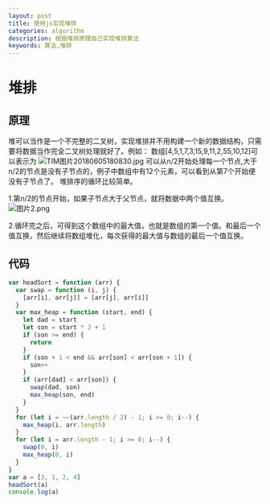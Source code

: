 ```yaml
---
layout: post
title: 使用js实现堆排
categories: algorithm
description: 根据堆排原理自己实现堆排算法
keywords: 算法,堆排
---
```

# 堆排

## 原理

堆可以当作是一个不完整的二叉树，实现堆排并不用构建一个新的数据结构，只需要将数据当作完全二叉树处理就好了。例如：
数组[4,5,1,7,3,15,9,11,2,55,10,12]可以表示为
![TIM图片20180605180830.jpg](https://i.loli.net/2018/06/05/5b16614c7fe68.jpg)
可以从n/2开始处理每一个节点,大于n/2的节点是没有子节点的，例子中数组中有12个元素，可以看到从第7个开始便没有子节点了。
堆排序的循环比较简单。

1.第n/2的节点开始，如果子节点大于父节点，就将数据中两个值互换。
![图片2.png](https://i.loli.net/2018/06/05/5b16634d9d910.png)
  
2.循环完之后，可得到这个数组中的最大值，也就是数组的第一个值。和最后一个值互换，然后继续将数组堆化，每次获得的最大值与数组的最后一个值互换。

## 代码

``` javascript
var headSort = function (arr) {
  var swap = function (i, j) {
    [arr[i], arr[j]] = [arr[j], arr[i]]
  }
  var max_heap = function (start, end) {
    let dad = start
    let son = start * 2 + 1
    if (son >= end) {
      return
    }
    if (son + 1 < end && arr[son] < arr[son + 1]) {
      son++
    }
    if (arr[dad] < arr[son]) {
      swap(dad, son)
      max_heap(son, end)
    }
  }
  for (let i = ~~(arr.length / 2) - 1; i >= 0; i--) {
    max_heap(i, arr.length)
  }
  for (let i = arr.length - 1; i >= 0; i--) {
    swap(0, i)
    max_heap(0, i)
  }
}
var a = [3, 1, 2, 4]
headSort(a)
console.log(a)
```
